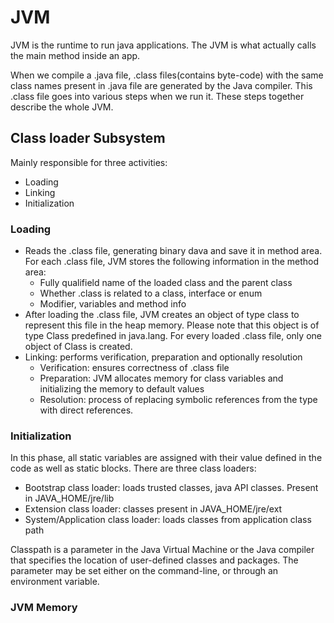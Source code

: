# JVM

JVM is the runtime to run java applications. The JVM is what actually calls the main method inside an app.

When we compile a .java file, .class files(contains byte-code) with the same class names present in .java file are generated by the Java compiler. This .class file goes into various steps when we run it. These steps together describe the whole JVM.

## Class loader Subsystem

Mainly responsible for three activities:

- Loading
- Linking
- Initialization

### Loading

- Reads the .class file, generating binary dava and save it in method area. For each .class file, JVM stores the following information in the method area:
  - Fully qualifield name of the loaded class and the parent class
  - Whether .class is related to a class, interface or enum
  - Modifier, variables and method info
- After loading the .class file, JVM creates an object of type class to represent this file in the heap memory. Please note that this object is of type Class predefined in java.lang. For every loaded .class file, only one object of Class is created.
- Linking: performs verification, preparation and optionally resolution
  - Verification: ensures correctness of .class file
  - Preparation: JVM allocates memory for class variables and initializing the memory to default values
  - Resolution: process of replacing symbolic references from the type with direct references.

### Initialization

In this phase, all static variables are assigned with their value defined in the code as well as static blocks. There are three class loaders:

- Bootstrap class loader: loads trusted classes, java API classes. Present in JAVA_HOME/jre/lib
- Extension class loader: classes present in JAVA_HOME/jre/ext
- System/Application class loader: loads classes from application class path

Classpath is a parameter in the Java Virtual Machine or the Java compiler that specifies the location of user-defined classes and packages. The parameter may be set either on the command-line, or through an environment variable.

### JVM Memory